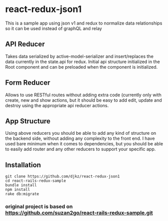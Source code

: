 # react-redux-json1

This is a sample app using json v1 and redux to normalize data relationships so it can be used instead of graphQL and relay

## API Reducer

Takes data serialized by active-model-serializer and insert/replaces the data currently in the state.api for redux. Initial api structure initialized in the Root component and can be preloaded when the component is initialized.

## Form Reducer

Allows to use RESTful routes without adding extra code (currently only with create, new and show actions, but it should be easy to add edit, update and destroy using the appropriate api reducer actions.

## App Structure

Using above reducers you should be able to add any kind of structure on the backend side, without adding any complexity to the front end. I have used bare minimum when it comes to dependencies, but you should be able to easily add router and any other reducers to support your specific app.

## Installation

```
git clone https://github.com/djkz/react-redux-json1
cd react-rails-redux-sample
bundle install
npm install
rake db:migrate
```

### original project is based on https://github.com/suzan2go/react-rails-redux-sample.git
